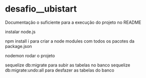 # desafio__ubistart

Documentação o suficiente para a execução do projeto no README

instalar node.js

npm install i para criar a node modules com todos os pacotes da package.json

nodemon rodar o projeto

sequelize db:migrate para subir as tabelas no banco 
sequelize db:migrate:undo:all para desfazer as tabelas do banco



